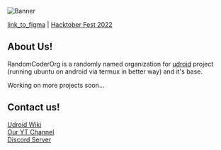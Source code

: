 <!-- ![intro banner](https://raw.githubusercontent.com/RandomCoderOrg/.github/main/jpg_20220423_224421_0000.jpg) -->

![Banner](https://user-images.githubusercontent.com/68287637/192204995-7a32849d-2110-45a3-b011-805ebe0356e2.svg)

[link_to_figma](https://www.figma.com/file/ckKqpktLjApptEWOFe92Ms/HacktoberFest-Banner)
| [Hacktober Fest 2022](https://hacktoberfest.com/)
## About Us!


RandomCoderOrg is a randomly named organization for [udroid](https://github.com/RandomCoderOrg/ubuntu-on-android) project (running ubuntu on android via termux in better way) and it's base. 

Working on more projects soon...

## Contact us!
[Udroid Wiki](https://udroid-rc.gitbook.io/udroid-wiki) <br/>
[Our YT Channel](https://youtube.com/channel/UCgS9ygaWQEjS3JFvMLmeQBA) <br/>
[Discord Server](https://discord.gg/RAGJmMNSse) <br/>

<!--

**Here are some ideas to get you started:**

🙋‍♀️ A short introduction - what is your organization all about?
🌈 Contribution guidelines - how can the community get involved?
👩‍💻 Useful resources - where can the community find your docs? Is there anything else the community should know?
🍿 Fun facts - what does your team eat for breakfast?
🧙 Remember, you can do mighty things with the power of [Markdown](https://docs.github.com/github/writing-on-github/getting-started-with-writing-and-formatting-on-github/basic-writing-and-formatting-syntax)
-->
